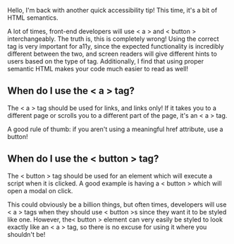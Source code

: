 <p>Hello, I'm back with another quick accessibility tip! This time, it's a bit of HTML semantics.</p>

<p>A lot of times, front-end developers will use < a > and < button > interchangeably. The truth is, this is completely wrong! Using the correct tag is very important for a11y, since the expected functionality is incredibly different between the two, and screen readers will give different hints to users based on the type of tag. Additionally, I find that using proper semantic HTML makes your code much easier to read as well!</p>

<h2>When do I use the < a > tag?</h2>

<p>The < a > tag should be used for links, and links only! If it takes you to a different page or scrolls you to a different part of the page, it's an < a > tag.</p>

<p>A good rule of thumb: if you aren't using a meaningful href attribute, use a button!</p>

<h2>When do I use the < button > tag?</h2>

<p>The < button > tag should be used for an element which will execute a script when it is clicked. A good example is having a < button > which will open a modal on click. </p>

<p>This could obviously be a billion things, but often times, developers will use < a > tags when they should use < button >s since they want it to be styled like one. However, the< button > element can very easily be styled to look exactly like an < a > tag, so there is no excuse for using it where you shouldn't be! </p>
